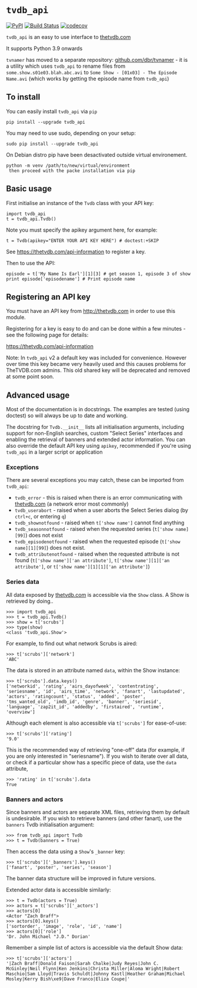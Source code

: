 # `tvdb_api`
[![PyPI][pypi-img]][pypi-link] [![Build Status][travis-img]][travis-link] [![codecov][coverage-img]][coverage-link]

`tvdb_api` is an easy to use interface to [thetvdb.com][tvdb]

It supports Python 3.9 onwards

`tvnamer` has moved to a separate repository: [github.com/dbr/tvnamer][tvnamer] - it is a utility which uses `tvdb_api` to rename files from `some.show.s01e03.blah.abc.avi` to `Some Show - [01x03] - The Episode Name.avi` (which works by getting the episode name from `tvdb_api`)


[tvdb]: http://thetvdb.com
[tvnamer]: http://github.com/dbr/tvnamer
[travis-link]: https://travis-ci.com/dbr/tvdb_api
[travis-img]: https://travis-ci.com/dbr/tvdb_api.svg?branch=master
[pypi-link]: https://pypi.org/project/tvdb-api/
[pypi-img]: https://img.shields.io/pypi/v/tvdb_api
[coverage-link]: https://codecov.io/gh/dbr/tvdb_api
[coverage-img]: https://codecov.io/gh/dbr/tvdb_api/branch/master/graph/badge.svg


## To install

You can easily install `tvdb_api` via `pip`

    pip install --upgrade tvdb_api

You may need to use sudo, depending on your setup:

    sudo pip install --upgrade tvdb_api

On Debian distro pip have been desactivated outside virtual environement.

    python -m venv /path/to/new/virtual/environment
     then proceed with the packe installation via pip

## Basic usage

First initialise an instance of the `Tvdb` class with your API key:

    import tvdb_api
    t = tvdb_api.Tvdb() 

Note you must specify the apikey argument here, for example:

    t = Tvdb(apikey="ENTER YOUR API KEY HERE") # doctest:+SKIP

See https://thetvdb.com/api-information to register a key.

Then to use the API:

    episode = t['My Name Is Earl'][1][3] # get season 1, episode 3 of show
    print episode['episodename'] # Print episode name

## Registering an API key

You must have an API key from <http://thetvdb.com> in order to use this module.

Registering for a key is easy to do and can be done within a few minutes - see the following page for details:

<https://thetvdb.com/api-information>

Note: In `tvdb_api` v2 a default key was included for convenience. However over time this key became very heavily used and this causes problems for TheTVDB.com admins. This old shared key will be deprecated and removed at some point soon.

## Advanced usage

Most of the documentation is in docstrings. The examples are tested (using doctest) so will always be up to date and working.

The docstring for `Tvdb.__init__` lists all initialisation arguments, including support for non-English searches, custom "Select Series" interfaces and enabling the retrieval of banners and extended actor information. You can also override the default API key using `apikey`, recommended if you're using `tvdb_api` in a larger script or application

### Exceptions

There are several exceptions you may catch, these can be imported from `tvdb_api`:

- `tvdb_error` - this is raised when there is an error communicating with [thetvdb.com][tvdb] (a network error most commonly)
- `tvdb_userabort` - raised when a user aborts the Select Series dialog (by `ctrl+c`, or entering `q`)
- `tvdb_shownotfound` - raised when `t['show name']` cannot find anything
- `tvdb_seasonnotfound` - raised when the requested series (`t['show name][99]`) does not exist
- `tvdb_episodenotfound` - raised when the requested episode (`t['show name][1][99]`) does not exist.
- `tvdb_attributenotfound` - raised when the requested attribute is not found (`t['show name']['an attribute']`, `t['show name'][1]['an attribute']`, or ``t['show name'][1][1]['an attribute']``)

### Series data

All data exposed by [thetvdb.com][tvdb] is accessible via the `Show` class. A Show is retrieved by doing..

    >>> import tvdb_api
    >>> t = tvdb_api.Tvdb()
    >>> show = t['scrubs']
    >>> type(show)
    <class 'tvdb_api.Show'>

For example, to find out what network Scrubs is aired:

    >>> t['scrubs']['network']
    'ABC'

The data is stored in an attribute named `data`, within the Show instance:

    >>> t['scrubs'].data.keys()
    ['networkid', 'rating', 'airs_dayofweek', 'contentrating', 'seriesname', 'id', 'airs_time', 'network', 'fanart', 'lastupdated', 'actors', 'ratingcount', 'status', 'added', 'poster', 'tms_wanted_old', 'imdb_id', 'genre', 'banner', 'seriesid', 'language', 'zap2it_id', 'addedby', 'firstaired', 'runtime', 'overview']

Although each element is also accessible via `t['scrubs']` for ease-of-use:

    >>> t['scrubs']['rating']
    '9.0'

This is the recommended way of retrieving "one-off" data (for example, if you are only interested in "seriesname"). If you wish to iterate over all data, or check if a particular show has a specific piece of data, use the `data` attribute,

    >>> 'rating' in t['scrubs'].data
    True

### Banners and actors

Since banners and actors are separate XML files, retrieving them by default is undesirable. If you wish to retrieve banners (and other fanart), use the `banners` Tvdb initialisation argument:

    >>> from tvdb_api import Tvdb
    >>> t = Tvdb(banners = True)

Then access the data using a `Show`'s `_banner` key:

    >>> t['scrubs']['_banners'].keys()
    ['fanart', 'poster', 'series', 'season']

The banner data structure will be improved in future versions.

Extended actor data is accessible similarly:

    >>> t = Tvdb(actors = True)
    >>> actors = t['scrubs']['_actors']
    >>> actors[0]
    <Actor "Zach Braff">
    >>> actors[0].keys()
    ['sortorder', 'image', 'role', 'id', 'name']
    >>> actors[0]['role']
    'Dr. John Michael "J.D." Dorian'

Remember a simple list of actors is accessible via the default Show data:

    >>> t['scrubs']['actors']
    '|Zach Braff|Donald Faison|Sarah Chalke|Judy Reyes|John C. McGinley|Neil Flynn|Ken Jenkins|Christa Miller|Aloma Wright|Robert Maschio|Sam Lloyd|Travis Schuldt|Johnny Kastl|Heather Graham|Michael Mosley|Kerry Bish\xe9|Dave Franco|Eliza Coupe|'
